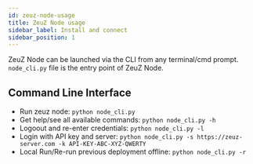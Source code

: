 ```yaml
---
id: zeuz-node-usage
title: ZeuZ Node usage
sidebar_label: Install and connect
sidebar_position: 1
---
```


ZeuZ Node can be launched via the CLI from any terminal/cmd prompt.
`node_cli.py` file is the entry point of ZeuZ Node.

## Command Line Interface

- Run zeuz node: `python node_cli.py`
- Get help/see all available commands: `python node_cli.py -h`
- Logoout and re-enter credentials: `python node_cli.py -l`
- Login with API key and server: `python node_cli.py -s https://zeuz-server.com
  -k API-KEY-ABC-XYZ-QWERTY`
- Local Run/Re-run previous deployment offline: `python node_cli.py -r`
